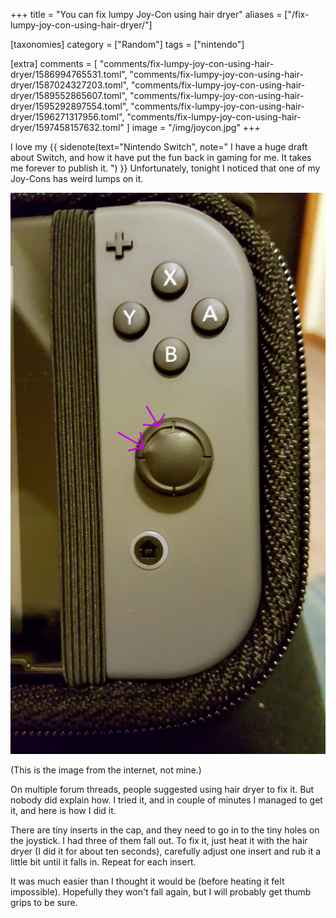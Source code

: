 +++
title = "You can fix lumpy Joy-Con using hair dryer"
aliases = ["/fix-lumpy-joy-con-using-hair-dryer/"]

[taxonomies]
category = ["Random"]
tags = ["nintendo"]

[extra]
comments = [
  "comments/fix-lumpy-joy-con-using-hair-dryer/1586994765531.toml",
  "comments/fix-lumpy-joy-con-using-hair-dryer/1587024327203.toml",
  "comments/fix-lumpy-joy-con-using-hair-dryer/1589552865607.toml",
  "comments/fix-lumpy-joy-con-using-hair-dryer/1595292897554.toml",
  "comments/fix-lumpy-joy-con-using-hair-dryer/1596271317956.toml",
  "comments/fix-lumpy-joy-con-using-hair-dryer/1597458157632.toml"
]
image = "/img/joycon.jpg"
+++

I love my
{{ sidenote(text="Nintendo Switch", note="
I have a huge draft about Switch, and how it have put the fun back in gaming for me. It takes me forever to publish it.
") }}
Unfortunately, tonight I noticed that one of my Joy-Cons has weird lumps on it.

<!--{:.Image.Image--sm}-->
![Lumpy Nintendo Switch Joy-Con](/img/joycon.jpg)

(This is the image from the internet, not mine.)

On multiple forum threads, people suggested using hair dryer to fix it. But nobody did explain how. I tried it, and in couple of minutes I managed to get it, and here is how I did it.

There are tiny inserts in the cap, and they need to go in to the tiny holes on the joystick. I had three of them fall out. To fix it, just heat it with the hair dryer (I did it for about ten seconds), carefully adjust one insert and rub it a little bit until it falls in. Repeat for each insert.

It was much easier than I thought it would be (before heating it felt impossible). Hopefully they won't fall again, but I will probably get thumb grips to be sure.
